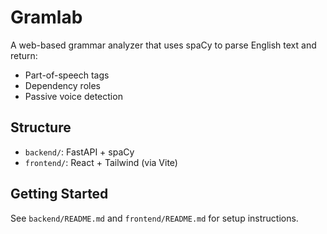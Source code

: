 
# Gramlab

A web-based grammar analyzer that uses spaCy to parse English text and return:

- Part-of-speech tags
- Dependency roles
- Passive voice detection

## Structure

- `backend/`: FastAPI + spaCy
- `frontend/`: React + Tailwind (via Vite)

## Getting Started

See `backend/README.md` and `frontend/README.md` for setup instructions.
